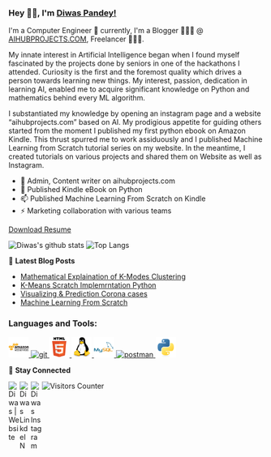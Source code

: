 ### Hey 👋🏽, I'm [Diwas Pandey!](https://diwaspandey.com.np) 

I'm  a Computer Engineer 🚀 currently, I'm a Blogger 🙍🏽‍♂️ @ [AIHUBPROJECTS.COM](https://aihubprojects.com), Freelancer 👨🏽‍💻.

My innate interest in Artificial Intelligence began when I found myself fascinated by the projects done by seniors in one of the hackathons I attended. Curiosity is the first and the foremost quality which drives a person towards learning new things. My interest, passion, dedication in learning AI, enabled me to acquire significant knowledge on Python and mathematics behind every ML algorithm.

I substantiated my knowledge by opening an instagram page and a website “aihubprojects.com” based on AI. My prodigious appetite for guiding others started from the moment I published my first python ebook on Amazon Kindle. This thrust spurred me to work assiduously and I published Machine Learning from Scratch tutorial series on my website. In the meantime, I created tutorials on various projects and shared them on Website as well as Instagram.

- 🔭 Admin, Content writer on aihubprojects.com
- 🌱 Published Kindle eBook on Python
- 📫 Published Machine Learning From Scratch on Kindle
- ⚡  Marketing collaboration with various teams

[Download Resume](https://diwaspandey.com.np)

![Diwas's github stats](https://github-readme-stats.vercel.app/api?username=Diwas524&show_icons=true&hide_border=true) ![Top Langs](https://github-readme-stats.vercel.app/api/top-langs/?username=Diwas524&layout=compact)


📕 **Latest Blog Posts**
<!-- BLOG-POST-LIST:START -->
- [Mathematical Explaination of K-Modes Clustering ](https://aihubprojects.com/k-modes-clustering-algorithm-mathematical-scratch-implementation/)
- [K-Means Scratch Implemrntation Python](https://aihubprojects.com/k-means-clustering-from-scratch-python/)
- [Visualizing & Prediction Corona cases](https://aihubprojects.com/visualizing-predicting-corona-cases/)
- [Machine Learning From Scratch](https://aihubprojects.com/machine-learning-from-scratch-python/)
<!-- BLOG-POST-LIST:END -->



<h3 align="left">Languages and Tools:</h3>
<p align="left"> <a href="https://aws.amazon.com" target="_blank"> <img src="https://raw.githubusercontent.com/devicons/devicon/master/icons/amazonwebservices/amazonwebservices-original-wordmark.svg" alt="aws" width="40" height="40"/> </a> </a> <a href="https://git-scm.com/" target="_blank"> <img src="https://www.vectorlogo.zone/logos/git-scm/git-scm-icon.svg" alt="git" width="40" height="40"/> </a>  <a href="https://www.w3.org/html/" target="_blank"> <img src="https://raw.githubusercontent.com/devicons/devicon/master/icons/html5/html5-original-wordmark.svg" alt="html5" width="40" height="40"/>  <a href="https://www.linux.org/" target="_blank"> <img src="https://raw.githubusercontent.com/devicons/devicon/master/icons/linux/linux-original.svg" alt="linux" width="40" height="40"/> </a> <a href="https://www.mysql.com/" target="_blank"> <img src="https://raw.githubusercontent.com/devicons/devicon/master/icons/mysql/mysql-original-wordmark.svg" alt="mysql" width="40" height="40"/> </a><a href="https://postman.com" target="_blank"> <img src="https://www.vectorlogo.zone/logos/getpostman/getpostman-icon.svg" alt="postman" width="40" height="40"/> </a> <a href="https://www.python.org" target="_blank"> <img src="https://raw.githubusercontent.com/devicons/devicon/master/icons/python/python-original.svg" alt="python" width="40" height="40"/> </a>  </p>


💬 **Stay Connected**

<a href="https://diwaspandey.com.np">
  <img align="left" alt="Diwas | Website" width="22px" src="https://www.freepnglogos.com/uploads/logo-website-png/logo-website-website-logo-png-transparent-background-background-15.png" />
</a>
<a href="https://www.linkedin.com/in/diwas424/">
  <img align="left" alt="Diwas LinkdeIN" width="22px" src="https://www.pngfind.com/pngs/m/57-571935_linkedin-icon-vector-png-linkedin-circle-logo-transparent.png" />
</a>
<a href="https://www.instagram.com/aihub_/">
  <img align="left" alt="Diwas Instagram" width="22px" src="https://www.freepnglogos.com/uploads/instagram-logo-png-transparent-0.png" />
</a> <img src="https://visitor-badge.glitch.me/badge?page_id=Diwas524.Diwas524" alt="Visitors Counter">
